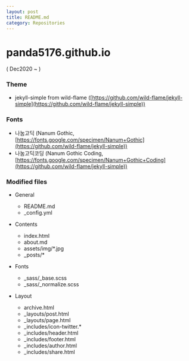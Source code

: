 ```yaml
---
layout: post
title: README.md
category: Repositories
---
```


# panda5176.github.io
( Dec2020 ~ )

### Theme
- jekyll-simple from wild-flame ([https://github.com/wild-flame/jekyll-simple](https://github.com/wild-flame/jekyll-simple))
<!--description-->

### Fonts
- 나눔고딕 (Nanum Gothic, [https://fonts.google.com/specimen/Nanum+Gothic](https://github.com/wild-flame/jekyll-simple))
- 나눔고딕코딩 (Nanum Gothic Coding, [https://fonts.google.com/specimen/Nanum+Gothic+Coding](https://github.com/wild-flame/jekyll-simple))

### Modified files
- General
  - README.md
  - _config.yml

- Contents
  - index.html
  - about.md
  - assets/img/*.jpg
  - _posts/*

- Fonts
  - _sass/_base.scss
  - _sass/_normalize.scss

- Layout
  - archive.html
  - _layouts/post.html
  - _layouts/page.html
  - _includes/icon-twitter.*
  - _includes/header.html
  - _includes/footer.html
  - _includes/author.html
  - _includes/share.html

